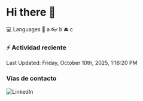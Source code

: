 # Hi there 👋

:computer: Languages
:pencil: a
:eyeglasses: b
:oncoming_automobile: c

### :zap: Actividad reciente
<!--RECENT_ACTIVITY:start-->
<!--RECENT_ACTIVITY:end-->
<!--RECENT_ACTIVITY:last_update-->
Last Updated: Friday, October 10th, 2025, 1:16:20 PM
<!--RECENT_ACTIVITY:last_update_end-->

### Vías de contacto

![LinkedIn](https://www.linkedin.com/in/irving-hernández-226846205/)
